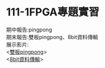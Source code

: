 # 111-1FPGA專題實習   
期中報告:pingpong   
期末報告:雙板pingpong、8bit資料傳輸  
展示影片:   
<[雙板pingpong](https://youtube.com/shorts/Zt54qR2T3mw?feature=share)>   
<[8bit資料傳輸](https://www.youtube.com/watch?v=XhAaw__Bk0I)>
